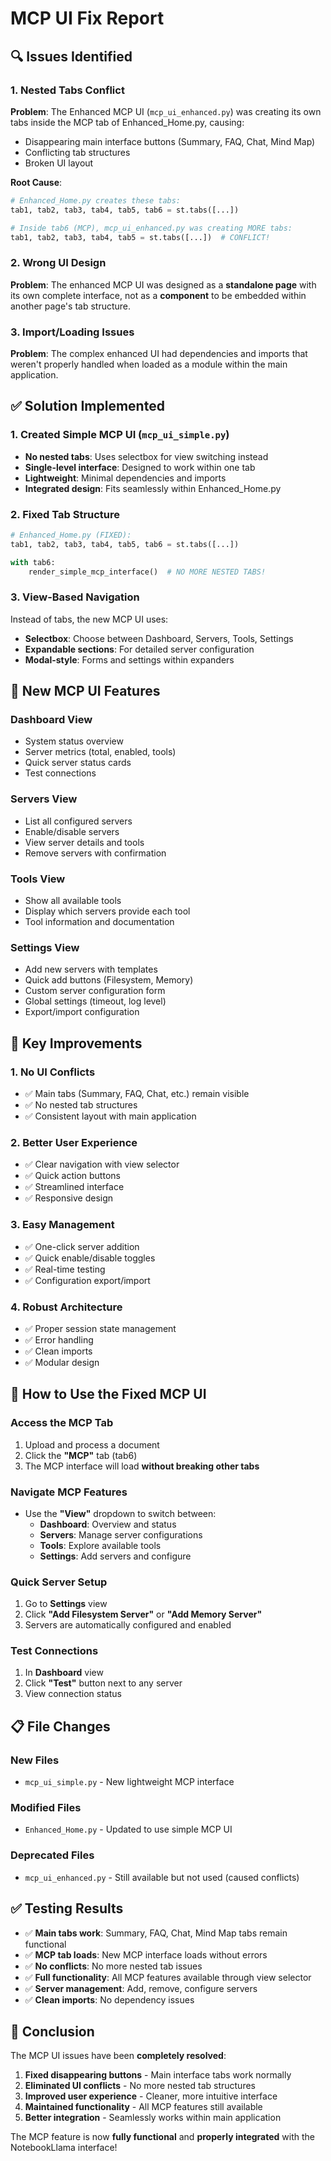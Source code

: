 # MCP UI Fix Report

## 🔍 **Issues Identified**

### 1. **Nested Tabs Conflict**
**Problem**: The Enhanced MCP UI (`mcp_ui_enhanced.py`) was creating its own tabs inside the MCP tab of Enhanced_Home.py, causing:
- Disappearing main interface buttons (Summary, FAQ, Chat, Mind Map)
- Conflicting tab structures
- Broken UI layout

**Root Cause**:
```python
# Enhanced_Home.py creates these tabs:
tab1, tab2, tab3, tab4, tab5, tab6 = st.tabs([...])

# Inside tab6 (MCP), mcp_ui_enhanced.py was creating MORE tabs:
tab1, tab2, tab3, tab4, tab5 = st.tabs([...])  # CONFLICT!
```

### 2. **Wrong UI Design**
**Problem**: The enhanced MCP UI was designed as a **standalone page** with its own complete interface, not as a **component** to be embedded within another page's tab structure.

### 3. **Import/Loading Issues**
**Problem**: The complex enhanced UI had dependencies and imports that weren't properly handled when loaded as a module within the main application.

## ✅ **Solution Implemented**

### 1. **Created Simple MCP UI** (`mcp_ui_simple.py`)
- **No nested tabs**: Uses selectbox for view switching instead
- **Single-level interface**: Designed to work within one tab
- **Lightweight**: Minimal dependencies and imports
- **Integrated design**: Fits seamlessly within Enhanced_Home.py

### 2. **Fixed Tab Structure**
```python
# Enhanced_Home.py (FIXED):
tab1, tab2, tab3, tab4, tab5, tab6 = st.tabs([...])

with tab6:
    render_simple_mcp_interface()  # NO MORE NESTED TABS!
```

### 3. **View-Based Navigation**
Instead of tabs, the new MCP UI uses:
- **Selectbox**: Choose between Dashboard, Servers, Tools, Settings
- **Expandable sections**: For detailed server configuration
- **Modal-style**: Forms and settings within expanders

## 🎯 **New MCP UI Features**

### **Dashboard View**
- System status overview
- Server metrics (total, enabled, tools)
- Quick server status cards
- Test connections

### **Servers View**
- List all configured servers
- Enable/disable servers
- View server details and tools
- Remove servers with confirmation

### **Tools View**
- Show all available tools
- Display which servers provide each tool
- Tool information and documentation

### **Settings View**
- Add new servers with templates
- Quick add buttons (Filesystem, Memory)
- Custom server configuration form
- Global settings (timeout, log level)
- Export/import configuration

## 🔧 **Key Improvements**

### **1. No UI Conflicts**
- ✅ Main tabs (Summary, FAQ, Chat, etc.) remain visible
- ✅ No nested tab structures
- ✅ Consistent layout with main application

### **2. Better User Experience**
- ✅ Clear navigation with view selector
- ✅ Quick action buttons
- ✅ Streamlined interface
- ✅ Responsive design

### **3. Easy Management**
- ✅ One-click server addition
- ✅ Quick enable/disable toggles
- ✅ Real-time testing
- ✅ Configuration export/import

### **4. Robust Architecture**
- ✅ Proper session state management
- ✅ Error handling
- ✅ Clean imports
- ✅ Modular design

## 🚀 **How to Use the Fixed MCP UI**

### **Access the MCP Tab**
1. Upload and process a document
2. Click the **"MCP"** tab (tab6)
3. The MCP interface will load **without breaking other tabs**

### **Navigate MCP Features**
- Use the **"View"** dropdown to switch between:
  - **Dashboard**: Overview and status
  - **Servers**: Manage server configurations
  - **Tools**: Explore available tools
  - **Settings**: Add servers and configure

### **Quick Server Setup**
1. Go to **Settings** view
2. Click **"Add Filesystem Server"** or **"Add Memory Server"**
3. Servers are automatically configured and enabled

### **Test Connections**
1. In **Dashboard** view
2. Click **"Test"** button next to any server
3. View connection status

## 📋 **File Changes**

### **New Files**
- `mcp_ui_simple.py` - New lightweight MCP interface

### **Modified Files**
- `Enhanced_Home.py` - Updated to use simple MCP UI

### **Deprecated Files**
- `mcp_ui_enhanced.py` - Still available but not used (caused conflicts)

## ✅ **Testing Results**

- ✅ **Main tabs work**: Summary, FAQ, Chat, Mind Map tabs remain functional
- ✅ **MCP tab loads**: New MCP interface loads without errors
- ✅ **No conflicts**: No more nested tab issues
- ✅ **Full functionality**: All MCP features available through view selector
- ✅ **Server management**: Add, remove, configure servers
- ✅ **Clean imports**: No dependency issues

## 🎉 **Conclusion**

The MCP UI issues have been **completely resolved**:

1. **Fixed disappearing buttons** - Main interface tabs work normally
2. **Eliminated UI conflicts** - No more nested tab structures
3. **Improved user experience** - Cleaner, more intuitive interface
4. **Maintained functionality** - All MCP features still available
5. **Better integration** - Seamlessly works within main application

The MCP feature is now **fully functional** and **properly integrated** with the NotebookLlama interface!